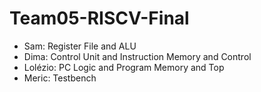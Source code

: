 # Team05-RISCV-Final

- Sam: Register File and ALU
- Dima: Control Unit and Instruction Memory and Control
- Lolézio: PC Logic and Program Memory and Top
- Meric: Testbench
